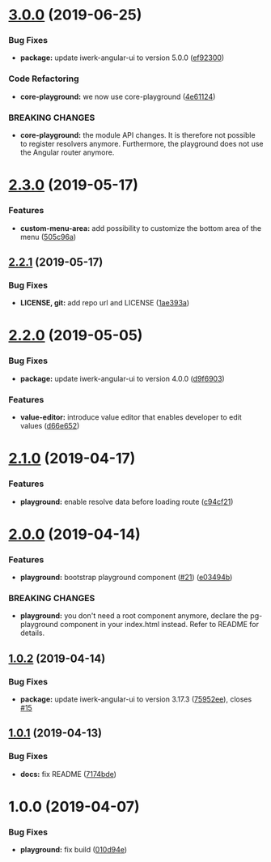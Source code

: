 # [3.0.0](https://github.com/kevinmerckx/ng-playground/compare/v2.3.0...v3.0.0) (2019-06-25)


### Bug Fixes

* **package:** update iwerk-angular-ui to version 5.0.0 ([ef92300](https://github.com/kevinmerckx/ng-playground/commit/ef92300))


### Code Refactoring

* **core-playground:** we now use core-playground ([4e61124](https://github.com/kevinmerckx/ng-playground/commit/4e61124))


### BREAKING CHANGES

* **core-playground:** the module API changes. It is therefore not possible to register resolvers anymore. Furthermore, the playground does not use the Angular router anymore.

# [2.3.0](https://github.com/kevinmerckx/ng-playground/compare/v2.2.1...v2.3.0) (2019-05-17)


### Features

* **custom-menu-area:** add possibility to customize the bottom area of the menu ([505c96a](https://github.com/kevinmerckx/ng-playground/commit/505c96a))

## [2.2.1](https://github.com/kevinmerckx/ng-playground/compare/v2.2.0...v2.2.1) (2019-05-17)


### Bug Fixes

* **LICENSE, git:** add repo url and LICENSE ([1ae393a](https://github.com/kevinmerckx/ng-playground/commit/1ae393a))

# [2.2.0](https://github.com/kevinmerckx/ng-playground/compare/v2.1.0...v2.2.0) (2019-05-05)


### Bug Fixes

* **package:** update iwerk-angular-ui to version 4.0.0 ([d9f6903](https://github.com/kevinmerckx/ng-playground/commit/d9f6903))


### Features

* **value-editor:** introduce value editor that enables developer to edit values ([d66e652](https://github.com/kevinmerckx/ng-playground/commit/d66e652))

# [2.1.0](https://github.com/kevinmerckx/ng-playground/compare/v2.0.0...v2.1.0) (2019-04-17)


### Features

* **playground:** enable resolve data before loading route ([c94cf21](https://github.com/kevinmerckx/ng-playground/commit/c94cf21))

# [2.0.0](https://github.com/kevinmerckx/ng-playground/compare/v1.0.2...v2.0.0) (2019-04-14)


### Features

* **playground:** bootstrap playground component ([#21](https://github.com/kevinmerckx/ng-playground/issues/21)) ([e03494b](https://github.com/kevinmerckx/ng-playground/commit/e03494b))


### BREAKING CHANGES

* **playground:** you don't need a root component anymore, declare the pg-playground component in your index.html instead. Refer to README for details.

## [1.0.2](https://github.com/kevinmerckx/ng-playground/compare/v1.0.1...v1.0.2) (2019-04-14)


### Bug Fixes

* **package:** update iwerk-angular-ui to version 3.17.3 ([75952ee](https://github.com/kevinmerckx/ng-playground/commit/75952ee)), closes [#15](https://github.com/kevinmerckx/ng-playground/issues/15)

## [1.0.1](https://github.com/kevinmerckx/ng-playground/compare/v1.0.0...v1.0.1) (2019-04-13)


### Bug Fixes

* **docs:** fix README ([7174bde](https://github.com/kevinmerckx/ng-playground/commit/7174bde))

# 1.0.0 (2019-04-07)


### Bug Fixes

* **playground:** fix build ([010d94e](https://github.com/kevinmerckx/ng-playground/commit/010d94e))
